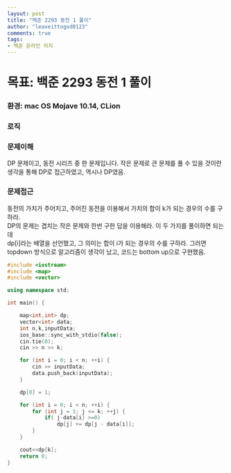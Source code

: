 ```yaml
---
layout: post
title: "백준 2293 동전 1 풀이"
author: "leaveittogod0123"
comments: true
tags:
- 백준 온라인 저지
---
```


# 목표: 백준 2293 동전 1 풀이
### 환경: mac OS Mojave 10.14, CLion

### 로직

### 문제이해
DP 문제이고, 동전 시리즈 중 한 문제입니다.
작은 문제로 큰 문제를 풀 수 있을 것이란 생각을 통해 DP로 접근하였고, 역시나 DP였음.

### 문제접근
동전의 가치가 주어지고, 주어진 동전을 이용해서 가치의 합이 k가 되는 경우의 수를 구하라.  
DP의 문제는 겹치는 작은 문제와 한번 구한 답을 이용해라. 이 두 가지를 풀이하면 되는데  
dp[i]라는 배열을 선언했고, 그 의미는 합이 i가 되는 경우의 수를 구하라.
그러면 topdown 방식으로 알고리즘이 생각이 났고, 코드는 bottom up으로 구현했음.



~~~c++
#include <iostream>
#include <map>
#include <vector>

using namespace std;

int main() {

    map<int,int> dp;
    vector<int> data;
    int n,k,inputData;
    ios_base::sync_with_stdio(false);
    cin.tie(0);
    cin >> n >> k;

    for (int i = 0; i < n; ++i) {
        cin >> inputData;
        data.push_back(inputData);
    }

    dp[0] = 1;

    for (int i = 0; i < n; ++i) {
        for (int j = 1; j <= k; ++j) {
            if( j-data[i] >=0)
                dp[j] += dp[j - data[i]];
        }
    }

    cout<<dp[k];
    return 0;
}
~~~

